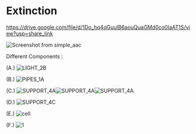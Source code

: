 # Extinction

https://drive.google.com/file/d/1Do_hq4qGuuIB6aouQuaGMd0co0IaAT1S/view?usp=share_link

![Screenshot from simple_aac](https://user-images.githubusercontent.com/96717673/204088247-1eff60f8-eac8-421a-85f7-18d8e1242b29.png)

Different Components : 

(A.)
![LIGHT_2B](https://user-images.githubusercontent.com/96717673/204087120-0595876d-f88c-4bfc-8495-8cf566615d24.png)

(B.)
![PIPES_1A](https://user-images.githubusercontent.com/96717673/204087122-e375e810-8bc9-4ad3-8bed-9b536ce60d9c.png)

(C.)
![SUPPORT_4A](https://user-images.githubusercontent.com/96717673/204087123-61ab924a-bca7-45f8-a356-5d93337280aa.png)![SUPPORT_4A](https://user-images.githubusercontent.com/96717673/204087123-61ab924a-bca7-45f8-a356-5d93337280aa.png)![SUPPORT_4A](https://user-images.githubusercontent.com/96717673/204087123-61ab924a-bca7-45f8-a356-5d93337280aa.png)

(D.)
![SUPPORT_4C](https://user-images.githubusercontent.com/96717673/204087127-ccd73381-6305-4b20-b536-c8a2462ea92f.png)

(E.)
![cell](https://user-images.githubusercontent.com/96717673/204087748-2944321b-3f5a-4011-8d5e-49ea509df4ec.png)

(F.)
![1](https://user-images.githubusercontent.com/96717673/204088122-999eacf2-8ffc-4aa0-9743-600d96e5310b.png)



